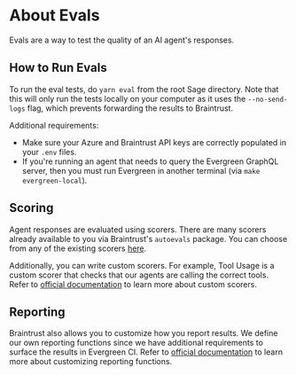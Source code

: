 # About Evals

Evals are a way to test the quality of an AI agent's responses.

## How to Run Evals

To run the eval tests, do `yarn eval` from the root Sage directory. Note that this will only run the tests locally on your computer as it uses the `--no-send-logs` flag, which prevents forwarding the results to Braintrust.

Additional requirements:
* Make sure your Azure and Braintrust API keys are correctly populated in your `.env` files.
* If you're running an agent that needs to query the Evergreen GraphQL server, then you must run Evergreen in another terminal (via `make evergreen-local`).

## Scoring

Agent responses are evaluated using scorers. There are many scorers already available to you via Braintrust's `autoevals` package. You can choose from any of the existing scorers [here](https://github.com/braintrustdata/autoevals/blob/main/js/manifest.ts).

Additionally, you can write custom scorers. For example, Tool Usage is a custom scorer that checks that our agents are calling the correct tools. Refer to [official documentation](https://www.braintrust.dev/docs/guides/experiments/write#define-your-own-scorers) to learn more about custom scorers.

## Reporting

Braintrust also allows you to customize how you report results. We define our own reporting functions since we have additional requirements to surface the results in Evergreen CI. Refer to [official documentation](https://www.braintrust.dev/docs/guides/experiments/write#custom-reporters) to learn more about customizing reporting functions.

